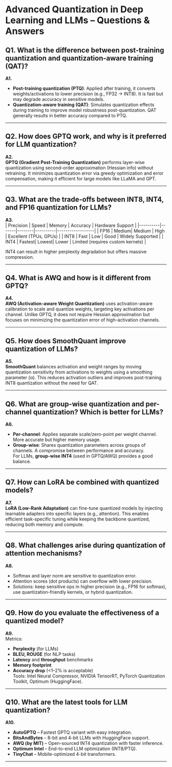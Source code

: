 # Advanced Quantization in Deep Learning and LLMs – Questions & Answers

## Q1. What is the difference between post-training quantization and quantization-aware training (QAT)?

**A1.**  
- **Post-training quantization (PTQ)**: Applied after training, it converts weights/activations to lower precision (e.g., FP32 → INT8). It is fast but may degrade accuracy in sensitive models.  
- **Quantization-aware training (QAT)**: Simulates quantization effects during training to improve model robustness post-quantization. QAT generally results in better accuracy compared to PTQ.

---

## Q2. How does GPTQ work, and why is it preferred for LLM quantization?

**A2.**  
**GPTQ (Gradient Post-Training Quantization)** performs layer-wise quantization using second-order approximation (Hessian info) without retraining. It minimizes quantization error via greedy optimization and error compensation, making it efficient for large models like LLaMA and GPT.

---

## Q3. What are the trade-offs between INT8, INT4, and FP16 quantization for LLMs?

**A3.**  
| Precision | Speed | Memory | Accuracy | Hardware Support |
|----------|-------|--------|----------|------------------|
| FP16     | Medium| Medium | High     | Excellent (TPUs, GPUs) |
| INT8     | Fast  | Low    | Good     | Widely Supported |
| INT4     | Fastest| Lowest| Lower    | Limited (requires custom kernels) |

INT4 can result in higher perplexity degradation but offers massive compression.

---

## Q4. What is AWQ and how is it different from GPTQ?

**A4.**  
**AWQ (Activation-aware Weight Quantization)** uses activation-aware calibration to scale and quantize weights, targeting key activations per channel. Unlike GPTQ, it does not require Hessian approximation but focuses on minimizing the quantization error of high-activation channels.

---

## Q5. How does SmoothQuant improve quantization of LLMs?

**A5.**  
**SmoothQuant** balances activation and weight ranges by moving quantization sensitivity from activations to weights using a smoothing parameter (α). This reduces activation outliers and improves post-training INT8 quantization without the need for QAT.

---

## Q6. What are group-wise quantization and per-channel quantization? Which is better for LLMs?

**A6.**  
- **Per-channel**: Applies separate scale/zero-point per weight channel. More accurate but higher memory usage.  
- **Group-wise**: Shares quantization parameters across groups of channels. A compromise between performance and accuracy.  
For LLMs, **group-wise INT4** (used in GPTQ/AWQ) provides a good balance.

---

## Q7. How can LoRA be combined with quantized models?

**A7.**  
**LoRA (Low-Rank Adaptation)** can fine-tune quantized models by injecting learnable adapters into specific layers (e.g., attention). This enables efficient task-specific tuning while keeping the backbone quantized, reducing both memory and compute.

---

## Q8. What challenges arise during quantization of attention mechanisms?

**A8.**  
- Softmax and layer norm are sensitive to quantization error.  
- Attention scores (dot products) can overflow with lower precision.  
- Solutions: keep sensitive ops in higher precision (e.g., FP16 for softmax), use quantization-friendly kernels, or hybrid quantization.

---

## Q9. How do you evaluate the effectiveness of a quantized model?

**A9.**  
Metrics:  
- **Perplexity** (for LLMs)  
- **BLEU, ROUGE** (for NLP tasks)  
- **Latency** and **throughput** benchmarks  
- **Memory footprint**  
- **Accuracy drop** (<1–2% is acceptable)  
Tools: Intel Neural Compressor, NVIDIA TensorRT, PyTorch Quantization Toolkit, Optimum (HuggingFace).

---

## Q10. What are the latest tools for LLM quantization?

**A10.**  
- **AutoGPTQ** – Fastest GPTQ variant with easy integration.  
- **BitsAndBytes** – 8-bit and 4-bit LLMs with HuggingFace support.  
- **AWQ (by MIT)** – Open-sourced INT4 quantization with faster inference.  
- **Optimum Intel** – End-to-end LLM optimization (INT8/PTQ).  
- **TinyChat** – Mobile-optimized 4-bit transformers.

---
